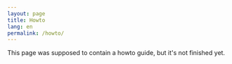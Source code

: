 ```yaml
---
layout: page
title: Howto
lang: en
permalink: /howto/
---
```


This page was supposed to contain a howto guide, but it's not finished yet.
